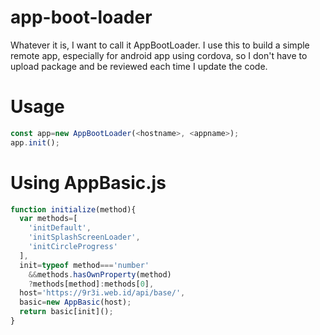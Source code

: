 # app-boot-loader
Whatever it is, I want to call it AppBootLoader.
I use this to build a simple remote app, especially for android app using cordova, so I don't have to upload package and be reviewed each time I update the code.

# Usage
```js
const app=new AppBootLoader(<hostname>, <appname>);
app.init();
```

# Using AppBasic.js
```js
function initialize(method){
  var methods=[
    'initDefault',
    'initSplashScreenLoader',
    'initCircleProgress'
  ],
  init=typeof method==='number'
    &&methods.hasOwnProperty(method)
    ?methods[method]:methods[0],
  host='https://9r3i.web.id/api/base/',
  basic=new AppBasic(host);
  return basic[init]();
}
```
